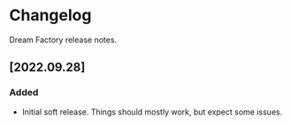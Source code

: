 # Changelog

Dream Factory release notes.

## [2022.09.28]
### Added
- Initial soft release. Things should mostly work, but expect some issues.